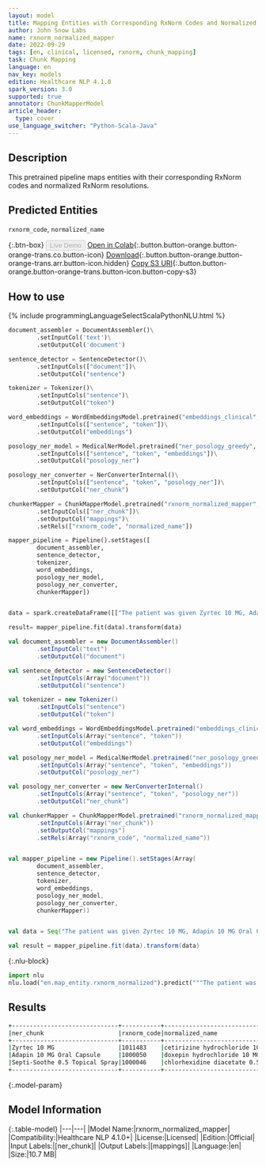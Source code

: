 ```yaml
---
layout: model
title: Mapping Entities with Corresponding RxNorm Codes and Normalized Names
author: John Snow Labs
name: rxnorm_normalized_mapper
date: 2022-09-29
tags: [en, clinical, licensed, rxnorm, chunk_mapping]
task: Chunk Mapping
language: en
nav_key: models
edition: Healthcare NLP 4.1.0
spark_version: 3.0
supported: true
annotator: ChunkMapperModel
article_header:
  type: cover
use_language_switcher: "Python-Scala-Java"
---
```


## Description

This pretrained pipeline maps entities with their corresponding RxNorm codes and normalized RxNorm resolutions.

## Predicted Entities

`rxnorm_code`, `normalized_name`

{:.btn-box}
<button class="button button-orange" disabled>Live Demo</button>
[Open in Colab](https://colab.research.google.com/github/JohnSnowLabs/spark-nlp-workshop/blob/master/tutorials/Certification_Trainings/Healthcare/26.Chunk_Mapping.ipynb){:.button.button-orange.button-orange-trans.co.button-icon}
[Download](https://s3.amazonaws.com/auxdata.johnsnowlabs.com/clinical/models/rxnorm_normalized_mapper_en_4.1.0_3.0_1664443862683.zip){:.button.button-orange.button-orange-trans.arr.button-icon.hidden}
[Copy S3 URI](s3://auxdata.johnsnowlabs.com/clinical/models/rxnorm_normalized_mapper_en_4.1.0_3.0_1664443862683.zip){:.button.button-orange.button-orange-trans.button-icon.button-copy-s3}

## How to use



<div class="tabs-box" markdown="1">
{% include programmingLanguageSelectScalaPythonNLU.html %}

```python
document_assembler = DocumentAssembler()\
        .setInputCol('text')\
        .setOutputCol('document')

sentence_detector = SentenceDetector()\
        .setInputCols(["document"])\
        .setOutputCol("sentence")

tokenizer = Tokenizer()\
        .setInputCols("sentence")\
        .setOutputCol("token")

word_embeddings = WordEmbeddingsModel.pretrained("embeddings_clinical", "en", "clinical/models")\
        .setInputCols(["sentence", "token"])\
        .setOutputCol("embeddings")

posology_ner_model = MedicalNerModel.pretrained("ner_posology_greedy", "en", "clinical/models")\
        .setInputCols(["sentence", "token", "embeddings"])\
        .setOutputCol("posology_ner")

posology_ner_converter = NerConverterInternal()\
        .setInputCols(["sentence", "token", "posology_ner"])\
        .setOutputCol("ner_chunk")

chunkerMapper = ChunkMapperModel.pretrained("rxnorm_normalized_mapper", "en", "clinical/models")\
        .setInputCols(["ner_chunk"])\
        .setOutputCol("mappings")\
        .setRels(["rxnorm_code", "normalized_name"])

mapper_pipeline = Pipeline().setStages([
        document_assembler,
        sentence_detector,
        tokenizer, 
        word_embeddings,
        posology_ner_model, 
        posology_ner_converter, 
        chunkerMapper])


data = spark.createDataFrame([["The patient was given Zyrtec 10 MG, Adapin 10 MG Oral Capsule, Septi-Soothe 0.5 Topical Spray"]]).toDF("text")

result= mapper_pipeline.fit(data).transform(data)

```
```scala
val document_assembler = new DocumentAssembler()
        .setInputCol("text")
        .setOutputCol("document")

val sentence_detector = new SentenceDetector()
        .setInputCols(Array("document"))
        .setOutputCol("sentence")

val tokenizer = new Tokenizer()
        .setInputCols("sentence")
        .setOutputCol("token")

val word_embeddings = WordEmbeddingsModel.pretrained("embeddings_clinical", "en", "clinical/models")
        .setInputCols(Array("sentence", "token"))
        .setOutputCol("embeddings")

val posology_ner_model = MedicalNerModel.pretrained("ner_posology_greedy", "en", "clinical/models")
        .setInputCols(Array("sentence", "token", "embeddings"))
        .setOutputCol("posology_ner")

val posology_ner_converter = new NerConverterInternal()
        .setInputCols(Array("sentence", "token", "posology_ner"))
        .setOutputCol("ner_chunk")

val chunkerMapper = ChunkMapperModel.pretrained("rxnorm_normalized_mapper", "en", "clinical/models")
        .setInputCols(Array("ner_chunk"))
        .setOutputCol("mappings")
        .setRels(Array("rxnorm_code", "normalized_name"))


val mapper_pipeline = new Pipeline().setStages(Array(
        document_assembler,
        sentence_detector,
        tokenizer, 
        word_embeddings,
        posology_ner_model, 
        posology_ner_converter, 
        chunkerMapper))


val data = Seq("The patient was given Zyrtec 10 MG, Adapin 10 MG Oral Capsule, Septi-Soothe 0.5 Topical Spray").toDS.toDF("text")

val result = mapper_pipeline.fit(data).transform(data) 
```


{:.nlu-block}
```python
import nlu
nlu.load("en.map_entity.rxnorm_normalized").predict("""The patient was given Zyrtec 10 MG, Adapin 10 MG Oral Capsule, Septi-Soothe 0.5 Topical Spray""")
```

</div>

## Results

```bash
+------------------------------+-----------+--------------------------------------------------------------+
|ner_chunk                     |rxnorm_code|normalized_name                                               |
+------------------------------+-----------+--------------------------------------------------------------+
|Zyrtec 10 MG                  |1011483    |cetirizine hydrochloride 10 MG [Zyrtec]                       |
|Adapin 10 MG Oral Capsule     |1000050    |doxepin hydrochloride 10 MG Oral Capsule [Adapin]             |
|Septi-Soothe 0.5 Topical Spray|1000046    |chlorhexidine diacetate 0.5 MG/ML Topical Spray [Septi-Soothe]|
+------------------------------+-----------+--------------------------------------------------------------+
```

{:.model-param}
## Model Information

{:.table-model}
|---|---|
|Model Name:|rxnorm_normalized_mapper|
|Compatibility:|Healthcare NLP 4.1.0+|
|License:|Licensed|
|Edition:|Official|
|Input Labels:|[ner_chunk]|
|Output Labels:|[mappings]|
|Language:|en|
|Size:|10.7 MB|
